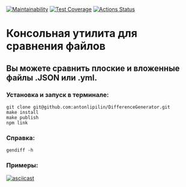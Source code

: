 [![Maintainability](https://api.codeclimate.com/v1/badges/a99a88d28ad37a79dbf6/maintainability)](https://codeclimate.com/github/antonlipilin/DifferenceGenerator/maintainability)
[![Test Coverage](https://api.codeclimate.com/v1/badges/4903c11fe6ef37e60264/test_coverage)](https://codeclimate.com/github/antonlipilin/DifferenceGenerator/test_coverage)
[![Actions Status](https://github.com/antonlipilin/DifferenceGenerator/workflows/Tests%20and%20Linter/badge.svg)](https://github.com/antonlipilin/DifferenceGenerator/actions)

# Консольная утилита для сравнения файлов

## Вы можете сравнить плоские и вложенные файлы .JSON или .yml.

### Установка и запуск в терминале:
```
git clone git@github.com:antonlipilin/DifferenceGenerator.git
make install
make publish
npm link
```
### Справка: 
```
gendiff -h
```

### Примеры: 
[![asciicast](https://asciinema.org/a/yC7iOKltVfNqXhazw8OLKXH0w.svg)](https://asciinema.org/a/yC7iOKltVfNqXhazw8OLKXH0w)
